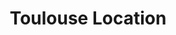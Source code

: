 ---
title: "Toulouse Location"
url: /villeneuve-tolosane/toulouse-location/
shop: location de stockage
---